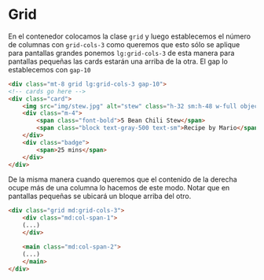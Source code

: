 # Grid
En el contenedor colocamos la clase `grid` y luego establecemos el número de columnas con `grid-cols-3` como queremos que esto sólo se aplique para pantallas grandes ponemos `lg:grid-cols-3` de esta manera para pantallas pequeñas las cards estarán una arriba de la otra. El gap lo establecemos con `gap-10`
```html
<div class="mt-8 grid lg:grid-cols-3 gap-10">
<!-- cards go here -->
<div class="card">
	<img src="img/stew.jpg" alt="stew" class="h-32 sm:h-48 w-full object-cover" />
	<div class="m-4">
		<span class="font-bold">5 Bean Chili Stew</span>
		<span class="block text-gray-500 text-sm">Recipe by Mario</span>
	</div>
	<div class="badge">
		<span>25 mins</span>
	</div>
</div>
```

De la misma manera cuando queremos que el contenido de la derecha ocupe más de una columna lo hacemos de este modo. Notar que en pantallas pequeñas se ubicará un bloque arriba del otro.
```html
<div class="grid md:grid-cols-3">
	<div class="md:col-span-1">
	(...)
	</div>

	<main class="md:col-span-2">
	(...)
	</main>
</div>
```